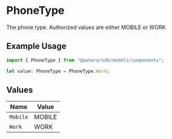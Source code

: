 # PhoneType

The phone type. Authorized values are either MOBILE or WORK

## Example Usage

```typescript
import { PhoneType } from "@panora/sdk/models/components";

let value: PhoneType = PhoneType.Work;
```

## Values

| Name     | Value    |
| -------- | -------- |
| `Mobile` | MOBILE   |
| `Work`   | WORK     |